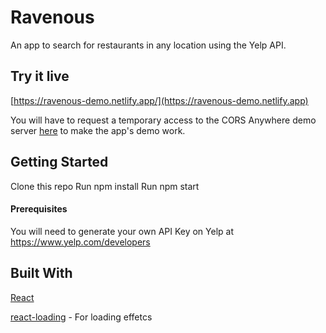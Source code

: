 # Ravenous
An app to search for restaurants in any location using the Yelp API.

## Try it live 
[https://ravenous-demo.netlify.app/](https://ravenous-demo.netlify.app)

You will have to request a temporary access to the CORS Anywhere demo server [here](https://cors-anywhere.herokuapp.com/corsdemo) to make the app's demo work. 


## Getting Started
Clone this repo
Run npm install
Run npm start

#### Prerequisites
You will need to generate your own API Key on Yelp at https://www.yelp.com/developers

## Built With
[React](https://reactjs.org/)

[react-loading](https://github.com/fakiolinhhttps://reactjs.org/o/react-loading) - For loading effetcs

